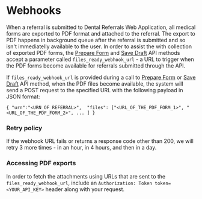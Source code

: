 # Webhooks

When a referral is submitted to Dental Referrals Web Application, all medical forms are exported to PDF format and attached to the referral. The export to PDF happens in background queue after the referral is submitted and so isn't immediatelly available to the user. In order to assist the with collection of exported PDF forms, the [Prepare Form](#prepare-form) and [Save Draft](#save-draft) API methods accept a parameter called `files_ready_webhook_url` - a URL to trigger when the PDF forms become available for referrals submitted through the API.

If `files_ready_webhook_url` is provided during a call to [Prepare Form](#prepare-form) or [Save Draft](#save-draft) API method, when the PDF files become available, the system will send a POST request to the specified URL with the following payload in JSON format: 

`{
    "urn":"<URN_OF_REFERRAL>", 
    "files": ["<URL_OF_THE_PDF_FORM_1>", "<URL_OF_THE_PDF_FORM_2>", ... ]
}`
### Retry policy
If the webhook URL fails or returns a response code other than 200, we will retry 3 more times - in an hour, in 4 hours, and then in a day.

### Accessing PDF exports
In order to fetch the attachments using URLs that are sent to the `files_ready_webhook_url`, include an `Authorization: Token token=<YOUR_API_KEY>` header along with your request.
